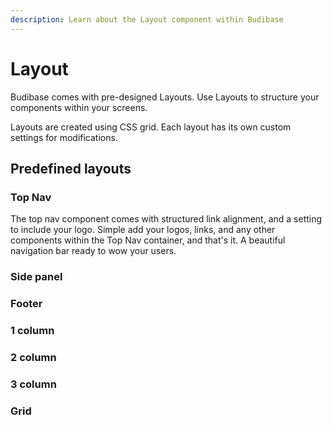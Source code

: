 ```yaml
---
description: Learn about the Layout component within Budibase
---
```


# Layout

Budibase comes with pre-designed Layouts. Use Layouts to structure your components within your screens.

Layouts are created using CSS grid. Each layout has its own custom settings for modifications.

## Predefined layouts

### Top Nav

The top nav component comes with structured link alignment, and a setting to include your logo. Simple add your logos, links, and any other components within the Top Nav container, and that's it. A beautiful navigation bar ready to wow your users.

### Side panel

### Footer

### 1 column

### 2 column

### 3 column

### Grid

